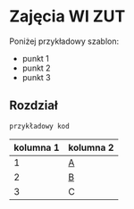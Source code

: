 # Zajęcia WI ZUT

Poniżej przykładowy szablon:
* punkt 1
* punkt 2
* punkt 3

## Rozdział

```
przykładowy kod
```

| kolumna 1 | kolumna 2 |
| ------ | ------ |
| 1 | [A](https://github.com/WojRogowski/Lab1) |
| 2 | [B](http://wp.pl) |
| 3 | C |

